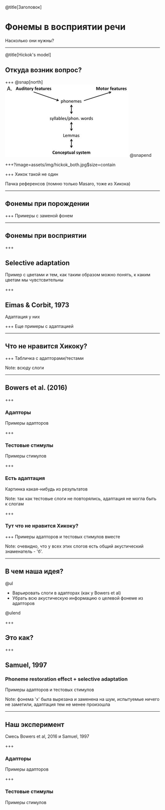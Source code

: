 @title[Заголовок]

# Фонемы в восприятии речи

Насколько они нужны?


---
@title[Hickok's model]
## Откуда возник вопрос?

+++
@snap[north]
![Hickok - asymmetric](assets/img/hickok_symmetric.png)
@snapend

+++?image=assets/img/hickok_both.jpg$size=contain

+++
Хикок такой не один

Пачка референсов (помню только Masaro, тоже из Хикока)


---
## Фонемы при порождении

+++
Примеры с заменой фонем


---
## Фонемы при восприятии

+++
## Selective adaptation

Пример с цветами и тем, как таким образом можно понять, к каким цветам мы чувстсвительны

+++
## Eimas & Corbit, 1973

Адаптация у них

+++
Еще примеры с адаптацией


---
## Что не нравится Хикоку?

+++
Табличка с адапторами/тестами

Note:
всюду слоги


---
## Bowers et al. (2016)

+++
### Адапторы

Примеры адапторов

+++
### Тестовые стимулы

Примеры стимулов

+++
### Есть адаптация

Картинка какая-нибудь из результатов

Note:
так как тестовые слоги не повторялись, адаптация не могла быть к слогам

+++
### Тут что не нравится Хикоку?

+++
Примеры адапторов и тестовых стимулов вместе

Note:
очевидно, что у всех этих слогов есть общий акустический знаменатель - 'б'.


---
## В чем наша идея?

@ul

- Варьировать слоги в адапторах (как у Bowers et al)
- Убрать всю акустическую информацию о целевой фонеме из адапторов

@ulend

+++
## Это как?


+++

## Samuel, 1997

### Phoneme restoration effect + selective adaptation

Примеры адапторов и тестовых стимулов

Note: 
фонема 'x' была вырезана и заменена на шум, испытуемые ничего не заметили, адаптация тем не менее произошла


---
## Наш эксперимент

Смесь Bowers et al, 2016 и Samuel, 1997

+++
### Адапторы

Примеры адапторов

+++
### Тестовые стимулы

Примеры стимулов

